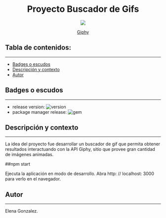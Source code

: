 <h1 align="center">Proyecto Buscador de Gifs</h1>
<p align="center"><img src="https://media.giphy.com/media/3o6gbbuLW76jkt8vIc/giphy.gif"></img></p>
<p align="center"><a href="https://giphy.com/"/>Giphy</a></p> 

## Tabla de contenidos:
---

- [Badges o escudos](#badges-o-escudos)
- [Descripción y contexto](#descripción-y-contexto)
- [Autor](#autor)


## Badges o escudos
---

- release version: ![version](https://img.shields.io/badge/buscador--img-0.1.0-blueviolet)
- package manager release: ![gem](https://img.shields.io/badge/react%20js-%5E16.13.1-9cf)


## Descripción y contexto
---
La idea del proyecto fue desarrollar un buscador de gif que permita obtener resultados interactuando con la API Giphy, sitio que provee gran cantidad de imágenes animadas.

##npm start

Ejecuta la aplicación en modo de desarrollo.
Abra http: // localhost: 3000 para verlo en el navegador.

## Autor
---
Elena Gonzalez.


